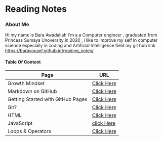 
# Reading Notes


### About Me
Hi my name is Bara Awadallah I'm a a Computer engineer , graduated from Princess Sumaya Unoversity in 2020 , i like to improve my self in computer science especially in coding and Artificial Intelligence field my git hub link https://barayousef.github.io/reading_notes/




#### Table Of Content ####

| **Page**  | **URL**  |   
|---|---|
|  Growth Mindset | [Click Here](https://barayousef.github.io/reading_notes/Growth_Mindset.md)  |  
| Markdown on GitHub  | [Click Here ](https://barayousef.github.io/reading_notes/read01.md)  |   
|  Getting Started with GitHub Pages |  [Click Here](https://guides.github.com/features/pages/) |  
| Git?     | [Click Here](https://barayousef.github.io/reading_notes/Git.md) |
|HTML|[Click Here](https://barayousef.github.io/reading_notes/read03.md)|
|JavaScript|[click Here](https://barayousef.github.io/reading_notes/read04.md)|
|Loops & Operators |[Click Here](https://barayousef.github.io/reading_notes/read05.md)|




